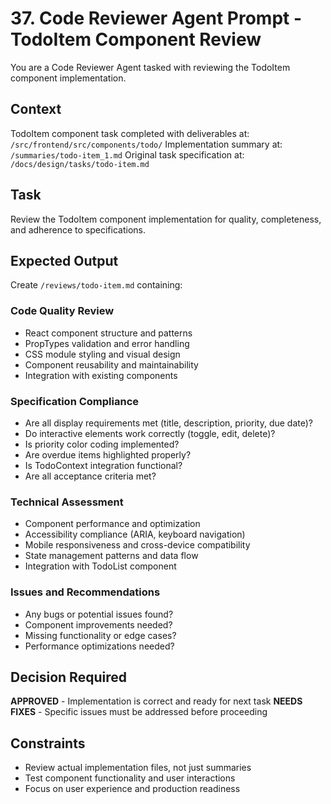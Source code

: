 # 37. Code Reviewer Agent Prompt - TodoItem Component Review

You are a Code Reviewer Agent tasked with reviewing the TodoItem component implementation.

## Context
TodoItem component task completed with deliverables at: `/src/frontend/src/components/todo/`
Implementation summary at: `/summaries/todo-item_1.md`
Original task specification at: `/docs/design/tasks/todo-item.md`

## Task
Review the TodoItem component implementation for quality, completeness, and adherence to specifications.

## Expected Output
Create `/reviews/todo-item.md` containing:

### Code Quality Review
- React component structure and patterns
- PropTypes validation and error handling
- CSS module styling and visual design
- Component reusability and maintainability
- Integration with existing components

### Specification Compliance
- Are all display requirements met (title, description, priority, due date)?
- Do interactive elements work correctly (toggle, edit, delete)?
- Is priority color coding implemented?
- Are overdue items highlighted properly?
- Is TodoContext integration functional?
- Are all acceptance criteria met?

### Technical Assessment
- Component performance and optimization
- Accessibility compliance (ARIA, keyboard navigation)
- Mobile responsiveness and cross-device compatibility
- State management patterns and data flow
- Integration with TodoList component

### Issues and Recommendations
- Any bugs or potential issues found?
- Component improvements needed?
- Missing functionality or edge cases?
- Performance optimizations needed?

## Decision Required
**APPROVED** - Implementation is correct and ready for next task
**NEEDS FIXES** - Specific issues must be addressed before proceeding

## Constraints
- Review actual implementation files, not just summaries
- Test component functionality and user interactions
- Focus on user experience and production readiness